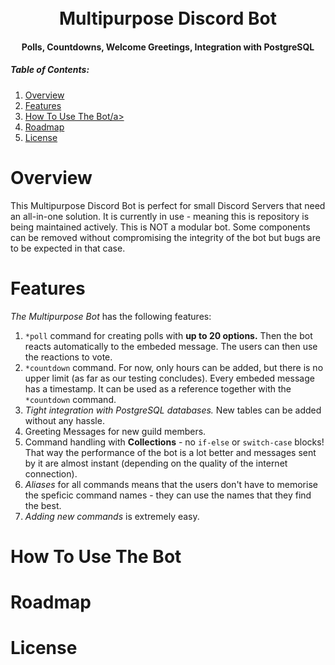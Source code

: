 <h1 align="center">
<br>
Multipurpose Discord Bot
<br>
</h1>
<h4 align="center">
Polls, Countdowns, Welcome Greetings, Integration with PostgreSQL
</h3>

<p>
<h5>Table of Contents:</h5>
<ol>
<li> <a href="#overview">Overview</a> </li>
<li> <a href="#features">Features</a> </li>
<li> <a href="#how-to-use-the-bot">How To Use The Bot/a> </li>
<li> <a href="#roadmap">Roadmap</a> </li>
<li> <a href="#license">License</a> </li>
</ol>
</p>

# Overview
This Multipurpose Discord Bot is perfect for small Discord Servers that need an all-in-one solution. It is currently in use - meaning this is repository is being maintained actively. This is NOT a modular bot. Some components can be removed without compromising the integrity of the bot but bugs are to be expected in that case.

# Features
<em>The Multipurpose Bot</em> has the following features:
<ol>
<li><code>*poll</code> command for creating polls with <strong>up to 20 options.</strong> Then the bot reacts automatically to the embeded message. The users can then use the reactions to vote.</li>
<li><code>*countdown</code> command. For now, only hours can be added, but there is no upper limit (as far as our testing concludes). Every embeded message has a timestamp. It can be used as a reference together with the <code>*countdown</code> command.</li>
<li><em>Tight integration with PostgreSQL databases.</em> New tables can be added without any hassle.</li>
<li>Greeting Messages for new guild members.</li>
<li>Command handling with <strong>Collections</strong> - no <code>if-else</code> or <code>switch-case</code> blocks! That way the performance of the bot is a lot better and messages sent by it are almost instant (depending on the quality of the internet connection).</li>
<li><em>Aliases</em> for all commands means that the users don't have to memorise the speficic command names - they can use the names that they find the best.</li>
<li><em>Adding new commands</em> is extremely easy.</li>
</ol>

# How To Use The Bot

# Roadmap

# License